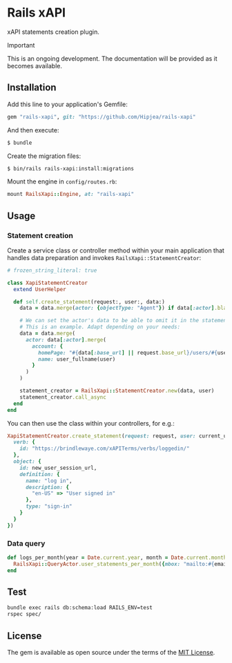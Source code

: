 # Rails xAPI

xAPI statements creation plugin.

> [!IMPORTANT]
> This is an ongoing development. The documentation will be provided as it becomes available.


## Installation

Add this line to your application's Gemfile:

```ruby
gem "rails-xapi", git: "https://github.com/Hipjea/rails-xapi"
```

And then execute:

```bash
$ bundle
```

Create the migration files:

```bash
$ bin/rails rails-xapi:install:migrations
```

Mount the engine in `config/routes.rb`:

```ruby
mount RailsXapi::Engine, at: "rails-xapi"
```

## Usage

### Statement creation

Create a service class or controller method within your main application that handles data preparation and invokes `RailsXapi::StatementCreator`:

```ruby
# frozen_string_literal: true

class XapiStatementCreator
  extend UserHelper

  def self.create_statement(request:, user:, data:)
    data = data.merge(actor: {objectType: "Agent"}) if data[:actor].blank?

    # We can set the actor's data to be able to omit it in the statements declarations.
    # This is an example. Adapt depending on your needs:
    data = data.merge(
      actor: data[:actor].merge(
        account: {
          homePage: "#{data[:base_url] || request.base_url}/users/#{user&.id}",
          name: user_fullname(user)
        }
      )
    )

    statement_creator = RailsXapi::StatementCreator.new(data, user)
    statement_creator.call_async
  end
end
```

You can then use the class within your controllers, for e.g.:

```ruby
XapiStatementCreator.create_statement(request: request, user: current_user, data: {
  verb: {
    id: "https://brindlewaye.com/xAPITerms/verbs/loggedin/"
  },
  object: {
    id: new_user_session_url,
    definition: {
      name: "log in",
      description: {
        "en-US" => "User signed in"
      },
      type: "sign-in"
    }
  }
})
```

### Data query

```ruby
def logs_per_month(year = Date.current.year, month = Date.current.month)
  RailsXapi::QueryActor.user_statements_per_month({mbox: "mailto:#{email}"}, year, month)
end
```

## Test

```bash
bundle exec rails db:schema:load RAILS_ENV=test
rspec spec/
```


## License

The gem is available as open source under the terms of the [MIT License](https://opensource.org/licenses/MIT).
